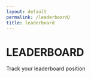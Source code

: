 ```yaml
---
layout: default
permalink: /leaderboard/
title: leaderboard
---
```


<h1>LEADERBOARD</h1>
<p>Track your leaderboard position</p>